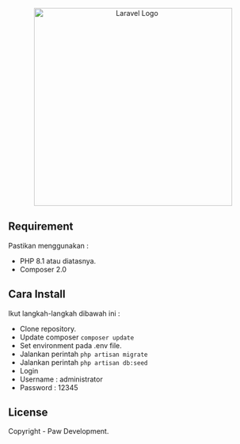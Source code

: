 <p align="center"><a href="https://laravel.com" target="_blank"><img src="https://raw.githubusercontent.com/laravel/art/master/logo-lockup/5%20SVG/2%20CMYK/1%20Full%20Color/laravel-logolockup-cmyk-red.svg" width="400" alt="Laravel Logo"></a></p>

## Requirement

Pastikan menggunakan :

- PHP 8.1 atau diatasnya.
- Composer 2.0


## Cara Install

Ikut langkah-langkah dibawah ini :

- Clone repository.
- Update composer `composer update`
- Set environment pada .env file.
- Jalankan perintah `php artisan migrate`
- Jalankan perintah `php artisan db:seed`
- Login
- Username : administrator
- Password : 12345

## License

Copyright - Paw Development.
